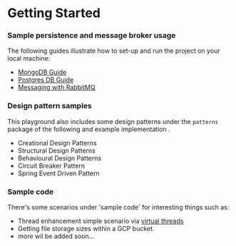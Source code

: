 # Getting Started

### Sample persistence and message broker usage
The following guides illustrate how to set-up and run the project on your local machine:

* [MongoDB Guide](Mongo_DB_Guide.md)
* [Postgres DB Guide](Postgres_DB_Guide.md)
* [Messaging with RabbitMQ](RabbitMQ_Messaging_Guide.md)


### Design pattern samples
This playground also includes some design patterns under the `patterns` package of the following and example implementation .
* Creational Design Patterns
* Structural Design Patterns
* Behavioural Design Patterns
* Circuit Breaker Pattern
* Spring Event Driven Pattern

### Sample code
There's some scenarios under 'sample code' for interesting things such as:
* Thread enhancement simple scenario via [virtual threads](https://docs.oracle.com/en/java/javase/21/core/virtual-threads.html#GUID-144A9694-40FD-4F63-97D2-8D394450F5D2)
* Getting file storage sizes within a GCP bucket.
* more wil be added soon...
